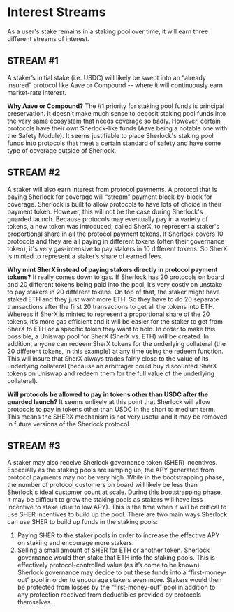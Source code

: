# Interest Streams

As a user's stake remains in a staking pool over time, it will earn three different streams of interest.

## STREAM #1

A staker’s initial stake (i.e. USDC) will likely be swept into an “already insured” protocol like Aave or Compound -- where it will continuously earn market-rate interest.

**Why Aave or Compound?** The #1 priority for staking pool funds is principal preservation. It doesn’t make much sense to deposit staking pool funds into the very same ecosystem that needs coverage so badly. However, certain protocols have their own Sherlock-like funds (Aave being a notable one with the Safety Module). It seems justifiable to place Sherlock's staking pool funds into protocols that meet a certain standard of safety and have some type of coverage outside of Sherlock.

## STREAM #2

A staker will also earn interest from protocol payments. A protocol that is paying Sherlock for coverage will “stream” payment block-by-block for coverage. Sherlock is built to allow protocols to have lots of choice in their payment token. However, this will not be the case during Sherlock's guarded launch. Because protocols may eventually pay in a variety of tokens, a new token was introduced, called SherX, to represent a staker's proportional share in all the protocol payment tokens. If Sherlock covers 10 protocols and they are all paying in different tokens (often their governance token), it's very gas-intensive to pay stakers in 10 different tokens. So SherX is minted to represent a staker’s share of earned fees.

**Why mint SherX instead of paying stakers directly in protocol payment tokens?** It really comes down to gas. If Sherlock has 20 protocols on board and 20 different tokens being paid into the pool, it’s very costly on unstake to pay stakers in 20 different tokens. On top of that, the staker might have staked ETH and they just want more ETH. So they have to do 20 separate transactions after the first 20 transactions to get all the tokens into ETH. Whereas if SherX is minted to represent a proportional share of the 20 tokens, it’s more gas efficient and it will be easier for the staker to get from SherX to ETH or a specific token they want to hold. In order to make this possible, a Uniswap pool for SherX (SherX vs. ETH) will be created. In addition, anyone can redeem SherX tokens for the underlying collateral (the 20 different tokens, in this example) at any time using the redeem function. This will insure that SherX always trades fairly close to the value of its underlying collateral (because an arbitrager could buy discounted SherX tokens on Uniswap and redeem them for the full value of the underlying collateral).

**Will protocols be allowed to pay in tokens other than USDC after the guarded launch?** It seems unlikely at this point that Sherlock will allow protocols to pay in tokens other than USDC in the short to medium term. This means the SHERX mechanism is not very useful and it may be removed in future versions of the Sherlock protocol.

## STREAM #3

A staker may also receive Sherlock governance token (SHER) incentives. Especially as the staking pools are ramping up, the APY generated from protocol payments may not be very high. While in the bootstrapping phase, the number of protocol customers on board will likely be less than Sherlock's ideal customer count at scale. During this bootstrapping phase, it may be difficult to grow the staking pools as stakers will have less incentive to stake (due to low APY). This is the time when it will be critical to use SHER incentives to build up the pool. There are two main ways Sherlock can use SHER to build up funds in the staking pools:

1. Paying SHER to the staker pools in order to increase the effective APY on staking and encourage more stakers.
2. Selling a small amount of SHER for ETH or another token. Sherlock governance would then stake that ETH into the staking pools. This is effectively protocol-controlled value (as it’s come to be known). Sherlock governance may decide to put these funds into a “first-money-out” pool in order to encourage stakers even more. Stakers would then be protected from losses by the “first-money-out” pool in addition to any protection received from deductibles provided by protocols themselves.
